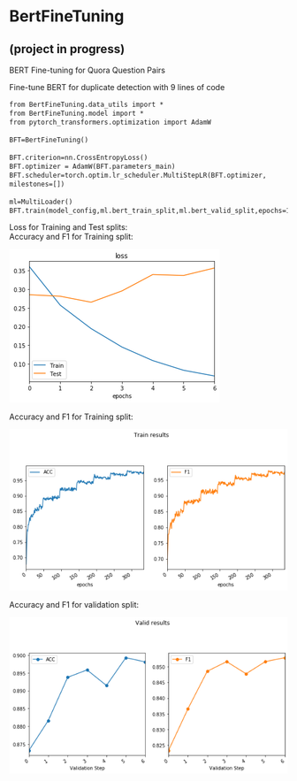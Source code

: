 # BertFineTuning
## (project in progress)
BERT Fine-tuning for Quora Question Pairs

Fine-tune BERT for duplicate detection with 9 lines of code


    from BertFineTuning.data_utils import *
    from BertFineTuning.model import *
    from pytorch_transformers.optimization import AdamW
    
    BFT=BertFineTuning()

    BFT.criterion=nn.CrossEntropyLoss()
    BFT.optimizer = AdamW(BFT.parameters_main)
    BFT.scheduler=torch.optim.lr_scheduler.MultiStepLR(BFT.optimizer, milestones=[])
    
    ml=MultiLoader()
    BFT.train(model_config,ml.bert_train_split,ml.bert_valid_split,epochs=100,print_every=100,validate_at_epoch=0)
 
 
Loss for Training and Test splits:<br>
 Accuracy and F1 for Training split:<br>
<p align="left">
<img src="/images/loss.png"></img>
</p>
 
Accuracy and F1 for Training split:<br>
<p align="left">
<img src="/images/train.png"></img>
</p>

Accuracy and F1 for validation split:<br>
<p align="left">
<img src="/images/test.png"></img>
</p>
